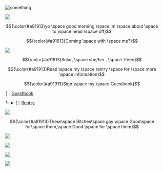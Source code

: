 ![something](https://64.media.tumblr.com/2553571df80992fd856a9a88d7b1f300/ee09abb08cabc6f1-4c/s540x810/0b3e08cceadabae4739765557bcf46274fa3e6b4.gifv)

![](https://64.media.tumblr.com/d73c74ecf1036469e1899ecd1965d37f/c181a9c4428d618b-e9/s1280x1920/0f010bcc3a6cea1977175dc934a3091f822cd8bd.pnj)

$${\color{#a91913}yo \space good morning \space im \space about \space to \space head \space off}$$

$${\color{#a91913}Coming \space with \space me?}$$

![](https://media1.tenor.com/m/U0YIDF9OUd0AAAAd/beidou.gif)

<p align="center"> $${\color{#a91913}Solar, \space she/her , \space 7teen}$$ 
</p>

$${\color{#a91913}Read \space my \space rentry \space for \space more \space information}$$ 



$${\color{#a91913}Sign \space my \space Guestbook}$$

┆┆ [Guestbook](https://unnamedharmony.123guestbook.com/)   
 
╰┈➤ ┆┆ [Rentry](https://rentry.co/WhereTheLegendBegin)

![](https://64.media.tumblr.com/79cbabf95176ba7ace9be4839f46e681/aab72ea29bb1a1dc-eb/s1280x1920/8b888f0fdd0a04353ea678dabe3864fb95a689c3.pnj)

$${\color{#a91913}These\space Bitches\space gay \space Good\space for\space them,\space Good \space for \space them}$$

![](https://media1.tenor.com/m/zsGsK_CeAp4AAAAC/asta-la-pasta.gif)

![](https://64.media.tumblr.com/79cbabf95176ba7ace9be4839f46e681/aab72ea29bb1a1dc-eb/s1280x1920/8b888f0fdd0a04353ea678dabe3864fb95a689c3.pnj)

![](https://64.media.tumblr.com/d73c74ecf1036469e1899ecd1965d37f/c181a9c4428d618b-e9/s1280x1920/0f010bcc3a6cea1977175dc934a3091f822cd8bd.pnj)

![](https://64.media.tumblr.com/2553571df80992fd856a9a88d7b1f300/ee09abb08cabc6f1-4c/s540x810/0b3e08cceadabae4739765557bcf46274fa3e6b4.gifv)

